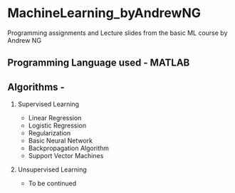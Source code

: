# MachineLearning_byAndrewNG

Programming assignments and Lecture slides from the basic ML course by Andrew NG

## Programming Language used - MATLAB

## Algorithms - 
1. Supervised Learning
    - Linear Regression
    - Logistic Regression
    - Regularization
    - Basic Neural Network
    - Backpropagation Algorithm
    - Support Vector Machines

2. Unsupervised Learning
    - To be continued
